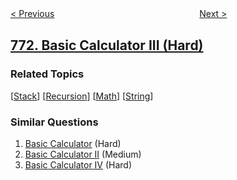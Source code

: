 <!--|This file generated by command(leetcode description); DO NOT EDIT.    |-->
<!--+----------------------------------------------------------------------+-->
<!--|@author    openset <openset.wang@gmail.com>                           |-->
<!--|@link      https://github.com/openset                                 |-->
<!--|@home      https://github.com/openset/leetcode                        |-->
<!--+----------------------------------------------------------------------+-->

[< Previous](../jewels-and-stones "Jewels and Stones")
　　　　　　　　　　　　　　　　
[Next >](../sliding-puzzle "Sliding Puzzle")

## [772. Basic Calculator III (Hard)](https://leetcode.com/problems/basic-calculator-iii "基本计算器 III")



### Related Topics
  [[Stack](../../tag/stack/README.md)]
  [[Recursion](../../tag/recursion/README.md)]
  [[Math](../../tag/math/README.md)]
  [[String](../../tag/string/README.md)]

### Similar Questions
  1. [Basic Calculator](../basic-calculator) (Hard)
  1. [Basic Calculator II](../basic-calculator-ii) (Medium)
  1. [Basic Calculator IV](../basic-calculator-iv) (Hard)
